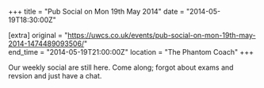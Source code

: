 +++
title = "Pub Social on Mon 19th May 2014"
date = "2014-05-19T18:30:00Z"

[extra]
original = "https://uwcs.co.uk/events/pub-social-on-mon-19th-may-2014-1474489093506/"    
end_time = "2014-05-19T21:00:00Z"
location = "The Phantom Coach"
+++

Our weekly social are still here. Come along; forgot about exams and revsion and just have a chat.

